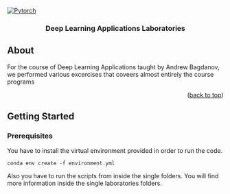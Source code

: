<a name="readme-top"></a>


<!-- PROJECT LOGO -->
[![Pytorch][Pytorch.org]][PyTorch-url]
<br />
<div align="center">

  <h3 align="center">Deep Learning Applications Laboratories</h3>

</div>

<!-- ABOUT THE PROJECT -->
## About

For the course of Deep Learning Applications taught by Andrew Bagdanov, we performed various excercises that coveers almost entirely the course programs

<p align="right">(<a href="#readme-top">back to top</a>)</p>

<!-- GETTING STARTED -->
## Getting Started

### Prerequisites

You have to install the virtual environment provided in order to run the code.
```
conda env create -f environment.yml
```

Also you have to run the scripts from inside the single folders. You will find more information inside the single laboratories folders.


<!-- MARKDOWN LINKS & IMAGES -->
<!-- https://www.markdownguide.org/basic-syntax/#reference-style-links -->

[PyTorch-url]: https://pytorch.org/
[Pytorch.org]:https://img.shields.io/badge/PyTorch-%23EE4C2C.svg?style=for-the-badge&logo=PyTorch&logoColor=white